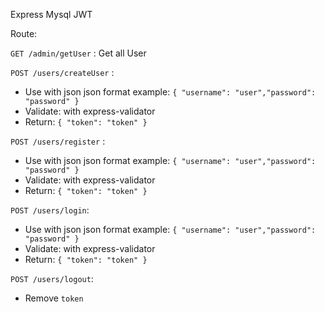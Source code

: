 
Express
Mysql
JWT

Route:

`GET /admin/getUser` : Get all User

`POST /users/createUser` : 
+ Use with json
json format example: `{ "username": "user","password": "password" }`
+ Validate: with express-validator
+ Return: `{ "token": "token" }`

`POST /users/register` :
+ Use with json
json format example: `{ "username": "user","password": "password" }`
+ Validate: with express-validator
+ Return: `{ "token": "token" }`

`POST /users/login`:
+ Use with json
json format example: `{ "username": "user","password": "password" }`
+ Validate: with express-validator
+ Return: `{ "token": "token" }`

`POST /users/logout`:
+ Remove `token`
